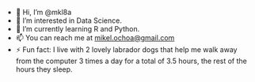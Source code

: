 - 👋 Hi, I’m @mkl8a
- 👀 I’m interested in Data Science.
- 🌱 I’m currently learning R and Python.
- 📫 You can reach me at mikel.ochoa@gmail.com
- ⚡ Fun fact: I live with 2 lovely labrador dogs that help me walk away from the computer 3 times a day for a total of 3.5 hours, the rest of the hours they sleep.

<!---
mkl8a/mkl8a is a ✨ special ✨ repository because its `README.md` (this file) appears on your GitHub profile.
You can click the Preview link to take a look at your changes.
--->
